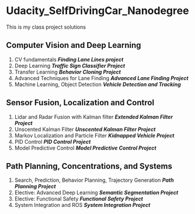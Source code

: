 # Udacity_SelfDrivingCar_Nanodegree

This is my class project solutions

## Computer Vision and Deep Learning
1. CV fundamentals
**_Finding Lane Lines project_**
2. Deep Learning
**_Traffic Sign Classifier Project_**
3. Transfer Learning
**_Behavior Cloning Project_**
4. Advanced Techniques for Lane Finding
**_Advanced Lane Finding Project_**
5. Machine Learning, Object Detection
**_Vehicle Detection and Tracking_**

## Sensor Fusion, Localization and Control
1. Lidar and Radar Fusion with Kalman filter
**_Extended Kalman Filter Project_**
2. Unscented Kalman Filter
**_Unscented Kalman Filter Project_**
3. Markov Localization and Particle Filter
**_Kidnapped Vehicle Project_**
4. PID Control
**_PID Control Project_**
5. Model Predictive Control
**_Model Predictive Control Project_**

## Path Planning, Concentrations, and Systems
1. Search, Prediction, Behavior Planning, Trajectory Generation
**_Path Planning Project_**
2. Elective: Advanced Deep Learning
**_Semantic Segmentation Project_**
3. Elective: Functional Safety
**_Functional Safety Project_**
4. System Integration and ROS
**_System Integration Project_**


